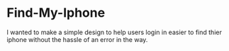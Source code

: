 # Find-My-Iphone
I wanted to make a simple design to help users login in easier to find thier iphone without the hassle of an error in the way.
